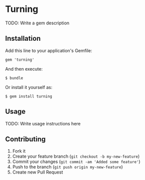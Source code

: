 # Turning

TODO: Write a gem description

## Installation

Add this line to your application's Gemfile:

    gem 'turning'

And then execute:

    $ bundle

Or install it yourself as:

    $ gem install turning

## Usage

TODO: Write usage instructions here

## Contributing

1. Fork it
2. Create your feature branch (`git checkout -b my-new-feature`)
3. Commit your changes (`git commit -am 'Added some feature'`)
4. Push to the branch (`git push origin my-new-feature`)
5. Create new Pull Request
